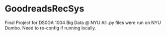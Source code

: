 # GoodreadsRecSys
Final Project for DS0GA 1004 Big Data @ NYU
All .py files were run on NYU Dumbo. Need to re-config if running locally.
